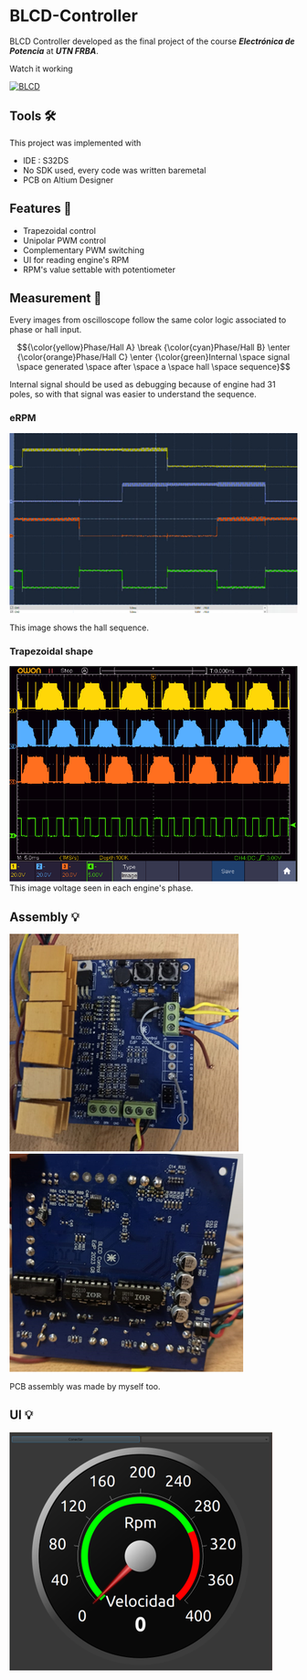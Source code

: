 # BLCD-Controller
BLCD Controller developed as the final project of the course **_Electrónica de Potencia_** at **_UTN FRBA_**.
<p>
</p>
Watch it working 

[![BLCD](https://img.youtube.com/vi/RzlKXHOah-g/0.jpg)](https://www.youtube.com/watch?v=RzlKXHOah-g)


## Tools 🛠️
This project was implemented with
- IDE : S32DS
- No SDK used, every code was written baremetal
- PCB on Altium Designer

## Features 🚀
- Trapezoidal control
- Unipolar PWM control
- Complementary PWM switching
- UI for reading engine's RPM
- RPM's value settable with potentiometer 

## Measurement 📐

Every images from oscilloscope follow the same color logic associated to phase or hall input.
<p>
</p>

$${\color{yellow}Phase/Hall A} \break
{\color{cyan}Phase/Hall B} \enter
{\color{orange}Phase/Hall C} \enter
{\color{green}Internal \space signal \space generated \space after \space a \space hall \space sequence}$$


Internal signal should be used as debugging because of engine had 31 poles, so with that signal was easier to understand the sequence.

### eRPM
![eRPM](https://github.com/TobiasBp99/BLCD-Controller/blob/master/images/eRpm.png)
<p>
</p>
This image shows the hall sequence.

### Trapezoidal shape
![shape](https://github.com/TobiasBp99/BLCD-Controller/blob/master/images/trapezoidal.png)
This image voltage seen in each engine's phase.

## Assembly 💡
![top](https://github.com/TobiasBp99/BLCD-Controller/blob/master/images/topLayer.png)
![bottom](https://github.com/TobiasBp99/BLCD-Controller/blob/master/images/bottomLayer.png)

PCB assembly was made by myself too.

## UI 💡
![ui](https://github.com/TobiasBp99/BLCD-Controller/blob/master/images/ui.png)